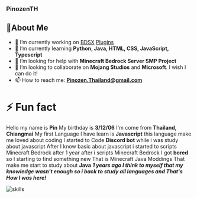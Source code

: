 ### PinozenTH

## 🔰About Me

- 🔭 I’m currently working on [BDSX](https://github.com/bdsx/bdsx) [Plugins](https://github.com/PinozenTH/Bdsx2-Modules)
- 🌱 I’m currently learning **Python, Java, HTML, CSS, JavaScript, Typescript**
- 🤔 I’m looking for help with **Minecraft Bedrock Server SMP Project**
- 👯 I’m looking to collaborate on __**Mojang Studios**__ and __**Microsoft**__. I wish I can do it!
- 📫 How to reach me: __**Pinozen.Thailand@gmail.com**__

# ⚡ Fun fact

Hello my name is **Pin**
My birthday is **3/12/06**
I'm come from **Thailand, Chiangmai**
My first Language I have learn is **Javascript** this language make me loved about coding
I started to Code **Discord bot** while i was study about javascript
After I know basic about javascript i started to scripts Minecraft Bedrock after
1 year after i scripts Minecraft Bedrock I got __**bored**__ so I starting to find something new
That is Minecraft Java Moddings That make me start to study about **Java**
__***1 years ago I think to myself that my knowledge wasn't enough so i back to study all languages and That's How I was here!***__


![skills](https://github-readme-stats.vercel.app/api?username=pinozenth&show_icons=true)


<!--

Here are some ideas to get you started:

- 👯 I’m looking to collaborate on ...

- 💬 Ask me about ...
- 📫 How to reach me: ...
- 😄 Pronouns: ...

-->
